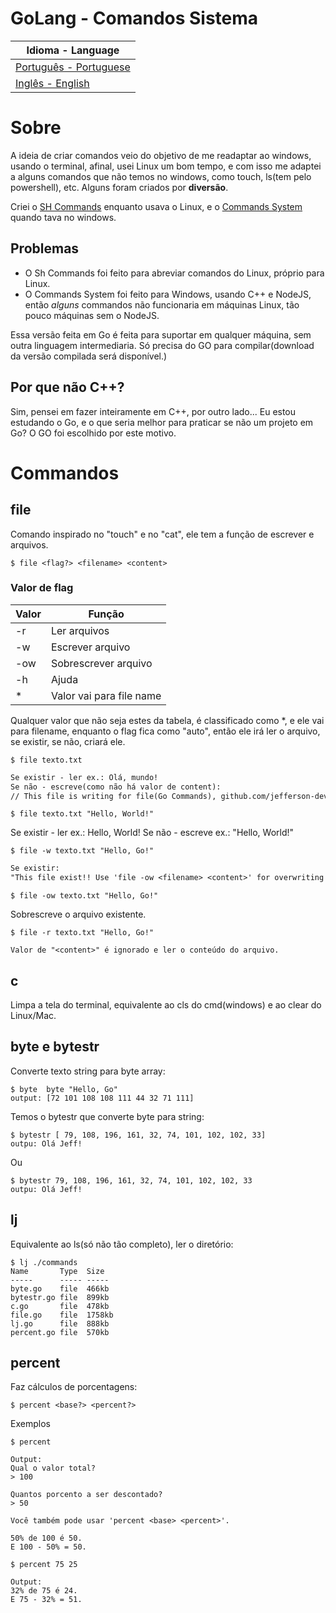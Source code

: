 # GoLang - Comandos Sistema

| Idioma - Language |
| ----------------  |
| <a href="#start">Português - Portuguese</a>
| <a href="./README.MD">Inglês - English</a>

<div id="start">

# Sobre

A ideia de criar comandos veio do objetivo de me readaptar ao windows, usando o terminal, afinal, usei Linux um bom tempo, e com isso me adaptei a alguns comandos que não temos no windows, como touch, ls(tem pelo powershell), etc. Alguns foram criados por <strong>diversão</strong>.

Criei o <a href="https://github.com/jefferson-developer-it/sh-commands">SH Commands</a> enquanto usava o Linux, e o  <a href="https://github.com/jefferson-developer-it/commands_system">Commands System</a> quando tava no windows.

## Problemas

- O Sh Commands foi feito para abreviar comandos do Linux, próprio para Linux.
- O Commands System foi feito para Windows, usando C++ e NodeJS, então <em>alguns</em> commandos não funcionaria em máquinas Linux, tão pouco máquinas sem o NodeJS.

Essa versão feita em Go é feita para suportar em qualquer máquina, sem outra linguagem intermediaria.
Só precisa do GO para compilar(download da versão compilada será disponível.)

## Por que não C++?
Sim, pensei em fazer inteiramente em C++, por outro lado... Eu estou estudando o Go, e o que seria melhor para praticar se não um projeto em Go?
O GO foi escolhido por este motivo.
</div>

# Commandos

## file
Comando inspirado no "touch" e no "cat", ele tem a função de escrever e arquivos.

```shell
$ file <flag?> <filename> <content>
```
### Valor de flag

| Valor | Função |
| ------|--------  |
| -r | Ler arquivos | 
| -w | Escrever arquivo|
| -ow | Sobrescrever arquivo|
| -h | Ajuda|
| * | Valor vai para file name|

Qualquer valor que não seja estes da tabela, é classificado como *, e ele vai para filename, enquanto o flag fica como "auto", então ele irá ler o arquivo, se existir, se não, criará ele.

```shell
$ file texto.txt
```
```txt
Se existir - ler ex.: Olá, mundo!
Se não - escreve(como não há valor de content):  
// This file is writing for file(Go Commands), github.com/jefferson-developer-it/go-cmd
```

```shell
$ file texto.txt "Hello, World!"
```

Se existir - ler ex.: Hello, World!
Se não - escreve ex.: "Hello, World!"

```shell
$ file -w texto.txt "Hello, Go!"
```

```txt
Se existir:
"This file exist!! Use 'file -ow <filename> <content>' for overwriting!"
```

```shell
$ file -ow texto.txt "Hello, Go!"
```

Sobrescreve o arquivo existente.

```shell
$ file -r texto.txt "Hello, Go!"
```
```
Valor de "<content>" é ignorado e ler o conteúdo do arquivo.
```

## c

Limpa a tela do terminal, equivalente ao cls do cmd(windows) e ao clear do Linux/Mac.

## byte e bytestr

Converte texto string para byte array:

```shell
$ byte  byte "Hello, Go"
output: [72 101 108 108 111 44 32 71 111]
```

Temos o bytestr que converte byte para string:
```shell
$ bytestr [ 79, 108, 196, 161, 32, 74, 101, 102, 102, 33]
outpu: Olá Jeff!
```
Ou
```shell
$ bytestr 79, 108, 196, 161, 32, 74, 101, 102, 102, 33
outpu: Olá Jeff!
```

## lj

Equivalente ao ls(só não tão completo), ler o diretório:

```shell
$ lj ./commands
Name       Type  Size
-----      ----- -----
byte.go    file  466kb
bytestr.go file  899kb
c.go       file  478kb
file.go    file  1758kb
lj.go      file  888kb
percent.go file  570kb
```

## percent

Faz cálculos de porcentagens:
```shell
$ percent <base?> <percent?> 
```

Exemplos

```shell
$ percent

Output:
Qual o valor total?
> 100

Quantos porcento a ser descontado?
> 50

Você também pode usar 'percent <base> <percent>'.

50% de 100 é 50.
E 100 - 50% = 50.
```

```shell
$ percent 75 25

Output:
32% de 75 é 24.
E 75 - 32% = 51.
```